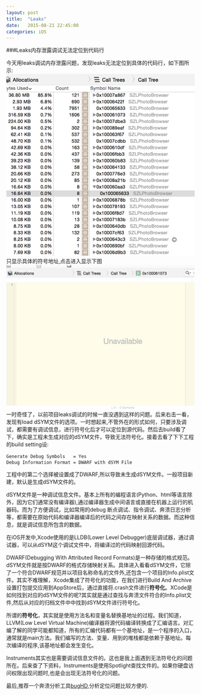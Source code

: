```yaml
---
layout: post
title:  "Leaks"
date:   2015-08-21 22:45:00
categories: iOS
---
```


###Leaks内存泄露调试无法定位到代码行

今天用leaks调试内存泄露问题，发现leaks无法定位到具体的代码行，如下图所示:
![](/images/Leaks/Leaks1.png)
只显示具体的符号地址,点击进入显示下图
![](/images/Leaks/Leaks2.png)
一时奇怪了，以前项目leaks调试的时候一直没遇到这样的问题。后来右击一看，发现有load dSYM文件的选项。一时想起来,不管外在的形式如何，只要涉及调试，都需要有调试信息，进行符号化后才可以定位到源代码。然后去build看了下，确实是工程未生成对应的dSYM文件，导致无法符号化。接着去看了下下工程的build setting设:	
	
	Generate Debug Symbols   = Yes 
	Debug Information Format = DWARF with dSYM File

工程中的第二个选择被设置成了DWARF,所以导致未生成dSYM文件。一般项目新建，默认是生成dSYM文件的。

dSYM文件是一种调试信息文件。基本上所有的编程语言(Python、html等语言除外，因为它们通常没有编译器),通过编译器生成中间语言或直接在机器上运行的机器码。而为了方便调试，比如常用的debug 断点调试、指令调试、奔溃日志分析等，都需要在原始代码和编译器编译后的代码之间存在映射关系的数据。而这种信息，就是调试信息所包含的数据。

在iOS开发中,Xcode使用的是LLDB(Lower Level Debugger)底层调试器，通过调试器，可以从dSYM这个调试文件中，将编译过的代码映射回源代码。

DWARF(Debugging With Attributed Record Formats)是一种存储的格式规范。dSYM文件就是按DWARF的格式存储映射关系。具体进入看看dSYM文件，它除了一个符合DWARF规范并以项目名称命名的文件外,还包含一个项目的Info.plist文件。其实不难理解，Xcode集成了符号化的功能，在我们进行Build And Archive 设置打包提交应用到AppStore后，通过直接将.crash文件进行**符号化**。XCode是如何找到对应的dSYM文件的呢?其实就是通过查找与奔溃文件符合的Info.plist文件,然后从对应的归档文件中中找到dSYM文件进行符号化。

所谓的**符号化**，其实就是使用方法名和变量名替换基地址的过程。我们知道，LLVM(Low Level Virtual Machine)编译器将源代码编译转换成了汇编语言。对汇编了解的同学可能都知道，所有的汇编代码都有一个基地址，是一个程序的入口，通常就是main方法。我们编写的方法、变量、用到的堆栈都是依赖于基地址。每次编译的程序,该基地址都会发生变化。

Instruments其实也是需要调试信息文件的。这也是我上面遇到无法符号化的问题所在。后来查了下资料，Instruments是使用Spotlight查找文件的。如果你硬盘访问权限出现问题时,也是会出现无法符号化的问题。

最后,推荐一个奔溃分析工具[bugHD](http://bughd.com/),分析定位问题比较方便的.